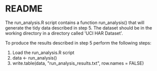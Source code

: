 # README

The run_analysis.R script contains a function run_analysis() that will generate the tidy data described in step 5. The dataset should be in the working directory in a directory called 'UCI HAR Dataset'. 

To produce the results described in step 5 perform the following steps:
1. Load the run_analysis.R script
2. data <- run_analysis()
3. write.table(data, "run_analysis_results.txt", row.names = FALSE)


